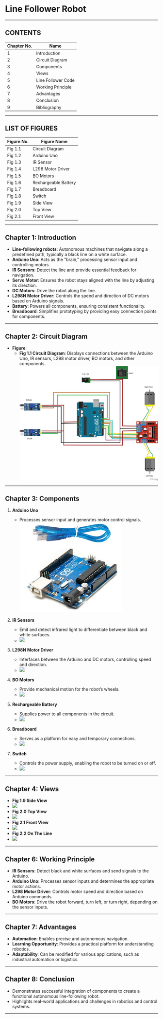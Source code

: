 # Line Follower Robot  


---


## CONTENTS  

| **Chapter No.** | **Name**            |  
|------------------|---------------------|  
| 1                | Introduction        |  
| 2                | Circuit Diagram     |  
| 3                | Components          |  
| 4                | Views               |  
| 5                | Line Follower Code  |  
| 6                | Working Principle   |  
| 7                | Advantages          |  
| 8                | Conclusion          |  
| 9                | Bibliography        |  


---


## LIST OF FIGURES  

| **Figure No.** | **Figure Name**       |  
|-----------------|-----------------------|  
| Fig 1.1         | Circuit Diagram       |  
| Fig 1.2         | Arduino Uno           |  
| Fig 1.3         | IR Sensor             |  
| Fig 1.4         | L298 Motor Driver     |  
| Fig 1.5         | BO Motors             |  
| Fig 1.6         | Rechargeable Battery  |  
| Fig 1.7         | Breadboard            |  
| Fig 1.8         | Switch                |  
| Fig 1.9         | Side View             |  
| Fig 2.0         | Top View              |  
| Fig 2.1         | Front View            |   

---


## Chapter 1: Introduction  

- **Line-following robots**: Autonomous machines that navigate along a predefined path, typically a black line on a white surface.  
- **Arduino Uno**: Acts as the "brain," processing sensor input and controlling motors.  
- **IR Sensors**: Detect the line and provide essential feedback for navigation.  
- **Servo Motor**: Ensures the robot stays aligned with the line by adjusting its direction.  
- **DC Motors**: Drive the robot along the line.  
- **L298N Motor Driver**: Controls the speed and direction of DC motors based on Arduino signals.  
- **Battery**: Powers all components, ensuring consistent functionality.  
- **Breadboard**: Simplifies prototyping by providing easy connection points for components.  


---

## Chapter 2: Circuit Diagram  

- **Figure**:  
  - **Fig 1.1 Circuit Diagram**: Displays connections between the Arduino Uno, IR sensors, L298 motor driver, BO motors, and other components.  
    <img src="photos/CKTDIAG.jpg"> 


---


## Chapter 3: Components  

1. **Arduino Uno**  
   - Processes sensor input and generates motor control signals.  
     <img src="Picture2.jpg">  

2. **IR Sensors**  
   - Emit and detect infrared light to differentiate between black and white surfaces.  
   - <img src="speed_checker_simulation _image (1).png">

3. **L298N Motor Driver**  
   - Interfaces between the Arduino and DC motors, controlling speed and direction.  
   - <img src="speed_checker_simulation _image (1).png">

4. **BO Motors**  
   - Provide mechanical motion for the robot’s wheels.  
   - <img src="speed_checker_simulation _image (1).png">

5. **Rechargeable Battery**  
   - Supplies power to all components in the circuit.  
   - <img src="speed_checker_simulation _image (1).png">  

6. **Breadboard**  
   - Serves as a platform for easy and temporary connections.  
   - <img src="speed_checker_simulation _image (1).png">  

7. **Switch**  
   - Controls the power supply, enabling the robot to be turned on or off.  
   - <img src="speed_checker_simulation _image (1).png">

---


## Chapter 4: Views  

- **Fig 1.9 Side View**
- <img src="speed_checker_simulation _image (1).png">
- **Fig 2.0 Top View**
- <img src="speed_checker_simulation _image (1).png">
- **Fig 2.1 Front View**
- <img src="speed_checker_simulation _image (1).png">
- **Fig 2.2 On The Line**
- <img src="speed_checker_simulation _image (1).png">

---


## Chapter 6: Working Principle  

- **IR Sensors**: Detect black and white surfaces and send signals to the Arduino.  
- **Arduino Uno**: Processes sensor inputs and determines the appropriate motor actions.  
- **L298 Motor Driver**: Controls motor speed and direction based on Arduino commands.  
- **BO Motors**: Drive the robot forward, turn left, or turn right, depending on the sensor inputs.  

---


## Chapter 7: Advantages  

- **Automation**: Enables precise and autonomous navigation.  
- **Learning Opportunity**: Provides a practical platform for understanding robotics.  
- **Adaptability**: Can be modified for various applications, such as industrial automation or logistics.  

---


## Chapter 8: Conclusion  

- Demonstrates successful integration of components to create a functional autonomous line-following robot.  
- Highlights real-world applications and challenges in robotics and control systems.  

---
